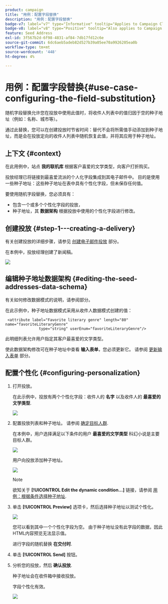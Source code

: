 ```yaml
---
product: campaign
title: "用例：配置字段替换"
description: "用例：配置字段替换"
badge-v7: label="v7" type="Informative" tooltip="Applies to Campaign Classic v7"
badge-v8: label="v8" type="Positive" tooltip="Also applies to Campaign v8"
feature: Seed Address
exl-id: 3f567b2d-6f98-4831-af84-7db17fd12c6e
source-git-commit: 6dc6aeb5adeb82d527b39a05ee70a9926205ea0b
workflow-type: tm+mt
source-wordcount: '448'
ht-degree: 4%

---
```


# 用例：配置字段替换{#use-case-configuring-the-field-substitution}



随机字段替换允许您在投放中使用此值时，将收件人列表中的值归因于空的种子地址（例如：名称、城市等）。

通过此替换，您可以在创建投放时节省时间：替代不会将所需值手动添加到种子地址，而是会在投放定向的收件人列表中随机恢复此值，并将其应用于种子地址。

## 上下文 {#context}

在此用例中，站点 **我的联机库** 根据客户喜爱的文学类型，向客户打折购买。

投放经理已将链接到最喜爱流派的个人化字段集成到其电子邮件中。 目的是使用一些种子地址：这些种子地址在表中具有个性化字段，但未保存任何值。

要使用随机字段替换，您必须具有：

* 包含一个或多个个性化字段的投放，
* 种子地址，其 **数据架构** 根据投放中使用的个性化字段进行修改。

## 创建投放 {#step-1---creating-a-delivery}

有关创建投放的详细步骤，请参见 [创建电子邮件投放](creating-an-email-delivery.md) 部分。

在本例中，投放经理创建了新闻稿。

![](assets/dlv_seeds_usecase_24.png)

## 编辑种子地址数据架构 {#editing-the-seed-addresses-data-schema}

有关如何修改数据模式的说明，请参阅部分。

在此示例中，种子地址数据模式采用从收件人数据模式创建的值：

```
 <attribute label="Favorite literary genre" length="80" name="favoriteLiteraryGenre"
               type="string" userEnum="favoriteLiteraryGenre"/>
```

此明细列表允许用户指定其客户最喜爱的文学类型。

使此数据架构修改可在种子地址中查看 **输入表单**，您必须更新它。 请参阅 [更新输入表单](use-case--selecting-seed-addresses-on-criteria.md#updating-the-input-form) 部分。

## 配置个性化 {#configuring-personalization}

1. 打开投放。

   在此示例中，投放有两个个性化字段：收件人的 **名字** 以及收件人的 **最喜爱的文学类型**.

   ![](assets/dlv_seeds_usecase_25.png)

1. 配置投放列表和种子地址。 请参阅 [确定目标人群](steps-defining-the-target-population.md).

   在本例中，用户选择满足以下条件的用户 **最喜爱的文学类型** 科幻小说是主要目标人群。

   ![](assets/dlv_seeds_usecase_26.png)

   用户向投放添加种子地址。

   ![](assets/dlv_seeds_usecase_27.png)

   >[!NOTE]
   >
   >欲知关于 **[!UICONTROL Edit the dynamic condition...]** 链接，请参阅 [用例：根据条件选择种子地址](use-case--selecting-seed-addresses-on-criteria.md).

1. 单击 **[!UICONTROL Preview]** 选项卡，然后选择种子地址以测试个性化。

   ![](assets/dlv_seeds_usecase_28.png)

   您可以看到其中一个个性化字段为空。 由于种子地址没有此字段的数据，因此HTML内容预览无法显示值。

   进行字段的随机替换 **在交付时**.

1. 单击 **[!UICONTROL Send]** 按钮。
1. 分析您的投放，然后 **确认投放**.

   种子地址会在收件箱中接收投放。

   字段个性化有效。

   ![](assets/dlv_seeds_usecase_08.png)
